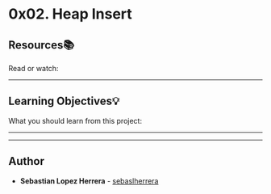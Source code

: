 # 0x02. Heap Insert

## Resources:books:
Read or watch:

---
## Learning Objectives:bulb:
What you should learn from this project:

---
---

## Author
* **Sebastian Lopez Herrera** - [sebaslherrera](https://github.com/sebaslherrera)